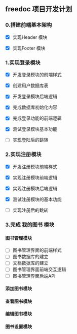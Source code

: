 ##  freedoc 项目开发计划

### 0.搭建前端基本架构

- [x] 实现Header 模块

- [x] 实现Footer 模块

### 1.实现登录模块

- [x] 开发登录模块的前端样式

- [x] 创建用户数据库表

- [x] 开发登录模块后端逻辑

- [x] 完成数据库初始化内容

- [x] 完成登录功能的前端逻辑

- [x] 测试登录模块基本功能

- [ ] 实现登陆后的跳转

### 2.实现注册模块

- [x] 开发注册模块前端样式

- [x] 实现注册模块前端逻辑

- [x] 实现注册模块后端逻辑

- [x] 测试注册模块的基本功能 

- [ ] 实现注册后的跳转

### 3.完成 我的图书 模块

#### 图书管理模块

- [ ] 图书管理界面的前端样式
- [ ] 图书数据库的建立
- [ ] 文档数据库的建立
- [ ] 图书管理界面前端交互逻辑
- [ ] 图书管理界面后端API

#### 添加图书模块 

#### 查看图书模块

#### 编辑图书模块

#### 图书设置模块



